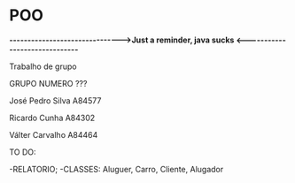 # POO
**------------------------------->Just a reminder, java sucks <------------------------------**

Trabalho de grupo

GRUPO NUMERO ???

José Pedro Silva A84577

Ricardo Cunha A84302

Válter Carvalho A84464

TO DO:

-RELATORIO;
-CLASSES: Aluguer, Carro, Cliente, Alugador
